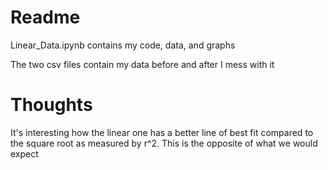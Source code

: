 # Readme
Linear_Data.ipynb contains my code, data, and graphs

The two csv files contain my data before and after I mess with it

# Thoughts
It's interesting how the linear one has a better line of best fit compared to the square root as measured by r^2. 
This is the opposite of what we would expect